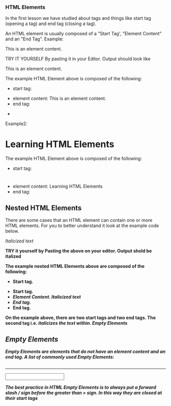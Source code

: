 ### HTML Elements

In the first lesson we have studied about tags and
things like start tag (opening a tag) and end tag
(closing a tag).

An HTML element is usually composed of a "Start
Tag', "Element Content" and an "End Tag".
Example:

<p> This is an element content. </p>

TRY IT YOURSELF By pasting it in your Editor. Output should look like


This is an element content.


The example HTML Element above is composed
of the following:
* start tag: <p>
* element content: This is an element
content.
* end tag: </p>
* 
Example2:

<h1> Learning HTML Elements </h1>


The example HTML Element above is composed
of the following:
* start tag: <h1>
* element content: Learning HTML Elements
* end tag: </h1>


## Nested HTML Elements
There are some cases that an HTML element can
contain one or more HTML elements.
For you to better understand it look at the
example code below.

<p><i> Italicized text </i></p>

<b>TRY it yourself by Pasting the above on your editor. Output shold be italized<b>


The example nested HTML Elements above are
composed of the following:
* Start tag. <p>
* Start tag. <i>
* Element Content. Italicized text
* End tag. </i>
* End tag. </p>

On the example above, there are two start tags and two end tags.
The second tag i.e. <i>  italicizes the text within.
Empty Elements

## Empty Elements
Empty Elements are elements that do not have an
element content and an end tag.
A list of commonly used Empty Elements:
<meta />
<link />
<img />
<br />
<hr />
<input />

The best practice in HTML Empty Elements is to
always put a forward slash / sign before the
greater than > sign.
In this way they are closed at their start tags
